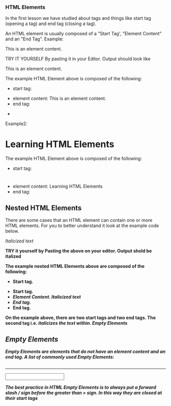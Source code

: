 ### HTML Elements

In the first lesson we have studied about tags and
things like start tag (opening a tag) and end tag
(closing a tag).

An HTML element is usually composed of a "Start
Tag', "Element Content" and an "End Tag".
Example:

<p> This is an element content. </p>

TRY IT YOURSELF By pasting it in your Editor. Output should look like


This is an element content.


The example HTML Element above is composed
of the following:
* start tag: <p>
* element content: This is an element
content.
* end tag: </p>
* 
Example2:

<h1> Learning HTML Elements </h1>


The example HTML Element above is composed
of the following:
* start tag: <h1>
* element content: Learning HTML Elements
* end tag: </h1>


## Nested HTML Elements
There are some cases that an HTML element can
contain one or more HTML elements.
For you to better understand it look at the
example code below.

<p><i> Italicized text </i></p>

<b>TRY it yourself by Pasting the above on your editor. Output shold be italized<b>


The example nested HTML Elements above are
composed of the following:
* Start tag. <p>
* Start tag. <i>
* Element Content. Italicized text
* End tag. </i>
* End tag. </p>

On the example above, there are two start tags and two end tags.
The second tag i.e. <i>  italicizes the text within.
Empty Elements

## Empty Elements
Empty Elements are elements that do not have an
element content and an end tag.
A list of commonly used Empty Elements:
<meta />
<link />
<img />
<br />
<hr />
<input />

The best practice in HTML Empty Elements is to
always put a forward slash / sign before the
greater than > sign.
In this way they are closed at their start tags
